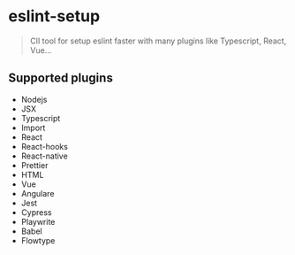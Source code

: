 # eslint-setup

> ClI tool for setup eslint faster with many plugins like Typescript, React, Vue...

## Supported plugins

- Nodejs
- JSX
- Typescript
- Import
- React
- React-hooks
- React-native
- Prettier
- HTML
- Vue
- Angulare
- Jest
- Cypress
- Playwrite
- Babel
- Flowtype
